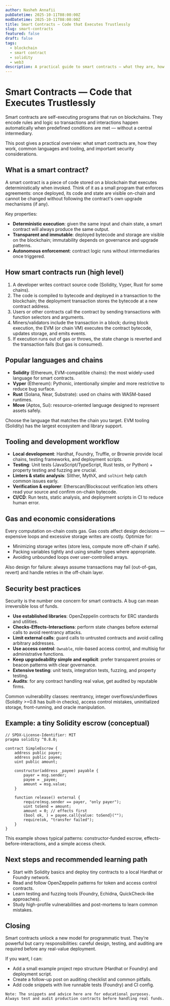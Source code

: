 ```yaml
---
author: Nasheh Annafii
pubDatetime: 2025-10-11T08:00:00Z
modDatetime: 2025-10-11T08:00:00Z
title: Smart Contracts — Code that Executes Trustlessly
slug: smart-contracts
featured: false
draft: false
tags:
  - blockchain
  - smart contract
  - solidity
  - web3
description: A practical guide to smart contracts — what they are, how they work, common languages and tools, and security best practices for building reliable on-chain code.
---
```


# Smart Contracts — Code that Executes Trustlessly

Smart contracts are self-executing programs that run on blockchains. They encode rules and logic so transactions and interactions happen automatically when predefined conditions are met — without a central intermediary.

This post gives a practical overview: what smart contracts are, how they work, common languages and tooling, and important security considerations.

## What is a smart contract?

A smart contract is a piece of code stored on a blockchain that executes deterministically when invoked. Think of it as a small program that enforces agreements: once deployed, its code and state are visible on-chain and cannot be changed without following the contract's own upgrade mechanisms (if any).

Key properties:

- **Deterministic execution**: given the same input and chain state, a smart contract will always produce the same output.
- **Transparent and immutable**: deployed bytecode and storage are visible on the blockchain; immutability depends on governance and upgrade patterns.
- **Autonomous enforcement**: contract logic runs without intermediaries once triggered.

## How smart contracts run (high level)

1. A developer writes contract source code (Solidity, Vyper, Rust for some chains).
2. The code is compiled to bytecode and deployed in a transaction to the blockchain; the deployment transaction stores the bytecode at a new contract address.
3. Users or other contracts call the contract by sending transactions with function selectors and arguments.
4. Miners/validators include the transaction in a block; during block execution, the EVM (or chain VM) executes the contract bytecode, updates storage, and emits events.
5. If execution runs out of gas or throws, the state change is reverted and the transaction fails (but gas is consumed).

## Popular languages and chains

- **Solidity** (Ethereum, EVM-compatible chains): the most widely-used language for smart contracts.
- **Vyper** (Ethereum): Pythonic, intentionally simpler and more restrictive to reduce bug surface.
- **Rust** (Solana, Near, Substrate): used on chains with WASM-based runtimes.
- **Move** (Aptos, Sui): resource-oriented language designed to represent assets safely.

Choose the language that matches the chain you target. EVM tooling (Solidity) has the largest ecosystem and library support.

## Tooling and development workflow

- **Local development**: Hardhat, Foundry, Truffle, or Brownie provide local chains, testing frameworks, and deployment scripts.
- **Testing**: Unit tests (JavaScript/TypeScript, Rust tests, or Python) + property testing and fuzzing are crucial.
- **Linters & static analysis**: Slither, MythX, and `solhint` help catch common issues early.
- **Verification & explorer**: Etherscan/Blockscout verification lets others read your source and confirm on-chain bytecode.
- **CI/CD**: Run tests, static analysis, and deployment scripts in CI to reduce human error.

## Gas and economic considerations

Every computation on-chain costs gas. Gas costs affect design decisions — expensive loops and excessive storage writes are costly. Optimize for:

- Minimizing storage writes (store less, compute more off-chain if safe).
- Packing variables tightly and using smaller types where appropriate.
- Avoiding unbounded loops over user-controlled arrays.

Also design for failure: always assume transactions may fail (out-of-gas, revert) and handle retries in the off-chain layer.

## Security best practices

Security is the number one concern for smart contracts. A bug can mean irreversible loss of funds.

- **Use established libraries**: OpenZeppelin contracts for ERC standards and utilities.
- **Checks-Effects-Interactions**: perform state changes before external calls to avoid reentrancy attacks.
- **Limit external calls**: guard calls to untrusted contracts and avoid calling arbitrary addresses.
- **Use access control**: `Ownable`, role-based access control, and multisig for administrative functions.
- **Keep upgradeability simple and explicit**: prefer transparent proxies or beacon patterns with clear governance.
- **Extensive testing**: unit tests, integration tests, fuzzing, and property testing.
- **Audits**: for any contract handling real value, get audited by reputable firms.

Common vulnerability classes: reentrancy, integer overflows/underflows (Solidity >=0.8 has built-in checks), access control mistakes, uninitialized storage, front-running, and oracle manipulation.

## Example: a tiny Solidity escrow (conceptual)

```solidity
// SPDX-License-Identifier: MIT
pragma solidity ^0.8.0;

contract SimpleEscrow {
    address public payer;
    address public payee;
    uint public amount;

    constructor(address _payee) payable {
        payer = msg.sender;
        payee = _payee;
        amount = msg.value;
    }

    function release() external {
        require(msg.sender == payer, "only payer");
        uint toSend = amount;
        amount = 0; // effects first
        (bool ok, ) = payee.call{value: toSend}("");
        require(ok, "transfer failed");
    }
}
```

This example shows typical patterns: constructor-funded escrow, effects-before-interactions, and a simple access check.

## Next steps and recommended learning path

- Start with Solidity basics and deploy tiny contracts to a local Hardhat or Foundry network.
- Read and follow OpenZeppelin patterns for token and access control contracts.
- Learn testing and fuzzing tools (Foundry, Echidna, QuickCheck-like approaches).
- Study high-profile vulnerabilities and post-mortems to learn common mistakes.

## Closing

Smart contracts unlock a new model for programmatic trust. They’re powerful but carry responsibilities: careful design, testing, and auditing are required before any real-value deployment.

If you want, I can:

- Add a small example project repo structure (Hardhat or Foundry) and deployment script.
- Create a follow-up post on auditing checklist and common pitfalls.
- Add code snippets with live runnable tests (Foundry) and CI config.

```
Note: The snippets and advice here are for educational purposes. Always test and audit production contracts before handling real funds.
```
